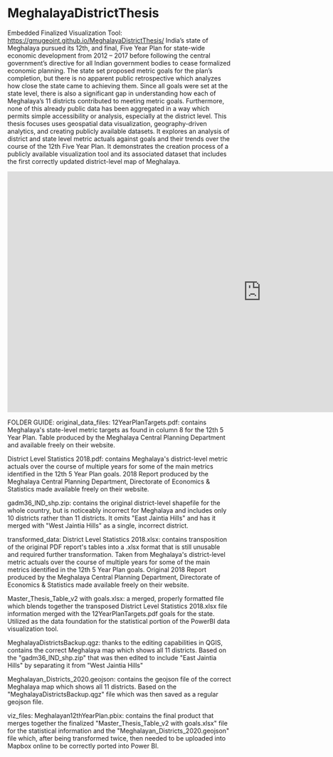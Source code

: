 # MeghalayaDistrictThesis
Embedded Finalized Visualization Tool: https://gmugeoint.github.io/MeghalayaDistrictThesis/
India’s state of Meghalaya pursued its 12th, and final, Five Year Plan for state-wide economic development from 2012 – 2017 before following the central government’s directive for all Indian government bodies to cease formalized economic planning. The state set proposed metric goals for the plan’s completion, but there is no apparent public retrospective which analyzes how close the state came to achieving them. Since all goals were set at the state level, there is also a significant gap in understanding how each of Meghalaya’s 11 districts contributed to meeting metric goals. Furthermore, none of this already public data has been aggregated in a way which permits simple accessibility or analysis, especially at the district level. This thesis focuses uses geospatial data visualization, geography-driven analytics, and creating publicly available datasets. It explores an analysis of district and state level metric actuals against goals and their trends over the course of the 12th Five Year Plan. It demonstrates the creation process of a publicly available visualization tool and its associated dataset that includes the first correctly updated district-level map of Meghalaya.

<iframe width="1140" height="541.25" src="https://app.powerbi.com/reportEmbed?reportId=16670863-ffdd-4c1f-9a59-7f3263652084&autoAuth=true&ctid=d73a39db-6eda-495d-8000-7579f56d68b7&config=eyJjbHVzdGVyVXJsIjoiaHR0cHM6Ly93YWJpLXVzLW5vcnRoLWNlbnRyYWwtcmVkaXJlY3QuYW5hbHlzaXMud2luZG93cy5uZXQvIn0%3D" frameborder="0" allowFullScreen="true"></iframe>

FOLDER GUIDE:
original_data_files:
12YearPlanTargets.pdf: contains Meghalaya's state-level metric targets as found in column 8 for the 12th 5 Year Plan. Table produced by the Meghalaya Central Planning Department and available freely on their website.

District Level Statistics 2018.pdf: contains Meghalaya's district-level metric actuals over the course of multiple years for some of the main metrics identified in the 12th 5 Year Plan goals. 2018 Report produced by the Meghalaya Central Planning Department, Directorate of Economics & Statistics made available freely on their website.

gadm36_IND_shp.zip: contains the original district-level shapefile for the whole country, but is noticeably incorrect for Meghalaya and includes only 10 districts rather than 11 districts. It omits "East Jaintia Hills" and has it merged with "West Jaintia Hills" as a single, incorrect district.

transformed_data:
District Level Statistics 2018.xlsx: contains transposition of the original PDF report's tables into a .xlsx format that is still unusable and required further transformation. Taken from Meghalaya's district-level metric actuals over the course of multiple years for some of the main metrics identified in the 12th 5 Year Plan goals. Original 2018 Report produced by the Meghalaya Central Planning Department, Directorate of Economics & Statistics made available freely on their website. 

Master_Thesis_Table_v2 with goals.xlsx: a merged, properly formatted file which blends together the transposed District Level Statistics 2018.xlsx file information merged with the 12YearPlanTargets.pdf goals for the state. Utilized as the data foundation for the statistical portion of the PowerBI data visualization tool.

MeghalayaDistrictsBackup.qgz: thanks to the editing capabilities in QGIS, contains the correct Meghalaya map which shows all 11 districts. Based on the "gadm36_IND_shp.zip" that was then edited to include "East Jaintia Hills" by separating it from "West Jaintia Hills"

Meghalayan_Districts_2020.geojson: contains the geojson file of the correct Meghalaya map which shows all 11 districts. Based on the "MeghalayaDistrictsBackup.qgz" file which was then saved as a regular geojson file.

viz_files:
Meghalayan12thYearPlan.pbix: contains the final product that merges together the finalized "Master_Thesis_Table_v2 with goals.xlsx" file for the statistical information and the "Meghalayan_Districts_2020.geojson" file which, after being transformed twice, then needed to be uploaded into Mapbox online to be correctly ported into Power BI.
